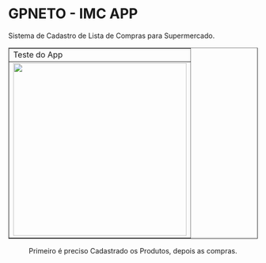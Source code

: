 # GPNETO - IMC APP

Sistema de Cadastro de Lista de Compras para Supermercado.

<div style="text-align: center">
<table border="1">
    <tr>
        <td>Teste do App</td>
    </tr>
    <tr>
        <td><img src="https://github.com/gpneto/imc_app/raw/master/gifs_readme/app_imc.gif" width="350"/></td>
    </tr>
</table>


Primeiro é preciso Cadastrado os Produtos, depois as compras.

   
   
